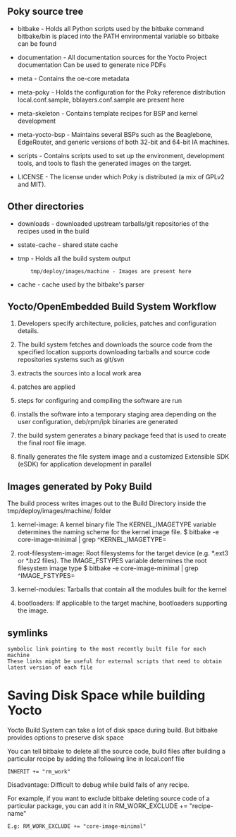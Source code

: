 Poky source tree
------------------

-	bitbake		-	Holds all Python scripts used by the bitbake command
			bitbake/bin is placed into the PATH environmental variable so bitbake can be found

-	documentation   -       All documentation sources for the Yocto Project documentation
			Can be used to generate nice PDFs

-	meta		-	Contains the oe-core metadata
			
-	meta-poky	-	Holds the configuration for the Poky reference distribution
			local.conf.sample, bblayers.conf.sample are present here

-	meta-skeleton	- 	Contains template recipes for BSP and kernel development


-	meta-yocto-bsp  -	Maintains several BSPs such as the Beaglebone, EdgeRouter, 
			and generic versions of both 32-bit and 64-bit IA machines.

-	scripts		-	Contains scripts used to set up the environment, development tools,
			and tools to flash the generated images on the target.

-	LICENSE		-	The license under which Poky is distributed (a mix of GPLv2 and MIT).



Other directories
-----------------

-	downloads	-	downloaded upstream tarballs/git repositories of the recipes used in the build

-	sstate-cache	-	shared state cache

-	tmp		-	Holds all the build system output

			tmp/deploy/images/machine - Images are present here
			
-	cache		-	cache used by the bitbake's parser


Yocto/OpenEmbedded Build System Workflow
-----------------------------------------

1. 	Developers specify architecture, policies, patches and configuration details.

2. The build system fetches and downloads the source code from the specified location
	supports downloading tarballs and source code repositories systems such as git/svn

3. extracts the sources into a local work area

4. patches are applied

5. steps for configuring and compiling the software are run

6. installs the software into a temporary staging area
	depending on the user configuration, deb/rpm/ipk binaries are generated

7. the build system generates a binary package feed that is used to create the final root file image.

8. finally generates the file system image and a customized Extensible SDK (eSDK) for application development in parallel


Images generated by Poky Build
---------------------------------

The build process writes images out to the Build Directory inside the tmp/deploy/images/machine/ folder

1. kernel-image: 
		A kernel binary file
		The KERNEL_IMAGETYPE variable determines the naming scheme for the kernel image file.
		$ bitbake -e core-image-minimal | grep ^KERNEL_IMAGETYPE=

2. root-filesystem-image: 
		Root filesystems for the target device (e.g. *.ext3 or *.bz2 files).
		The IMAGE_FSTYPES variable determines the root filesystem image type
		$ bitbake -e core-image-minimal | grep ^IMAGE_FSTYPES=

3. kernel-modules:
		Tarballs that contain all the modules built for the kernel

4. bootloaders:
		If applicable to the target machine, bootloaders supporting the image.

symlinks
-----------
	symbolic link pointing to the most recently built file for each machine
	These links might be useful for external scripts that need to obtain  latest version of each file
	
	
Saving Disk Space while building Yocto 
=====================================

Yocto Build System can take a lot of disk space during build. But bitbake provides options to preserve disk space

You can tell bitbake to delete all the source code, build files after building a particular recipe by adding the following line in local.conf file

	INHERIT += "rm_work"

Disadvantage: Difficult to debug while build fails of any recipe.

For example, if you want to exclude bitbake deleting source code of a particular package, you can add it in RM_WORK_EXCLUDE += "recipe-name"

	E.g: RM_WORK_EXCLUDE += "core-image-minimal"


